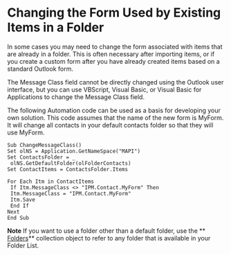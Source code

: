 
# Changing the Form Used by Existing Items in a Folder

In some cases you may need to change the form associated with items that are already in a folder. This is often necessary after importing items, or if you create a custom form after you have already created items based on a standard Outlook form.

The Message Class field cannot be directly changed using the Outlook user interface, but you can use VBScript, Visual Basic, or Visual Basic for Applications to change the Message Class field.

The following Automation code can be used as a basis for developing your own solution. This code assumes that the name of the new form is MyForm. It will change all contacts in your default contacts folder so that they will use MyForm.




```
Sub ChangeMessageClass() 
Set olNS = Application.GetNameSpace("MAPI") 
Set ContactsFolder = _ 
 olNS.GetDefaultFolder(olFolderContacts) 
Set ContactItems = ContactsFolder.Items 
 
For Each Itm in ContactItems 
 If Itm.MessageClass <> "IPM.Contact.MyForm" Then 
 Itm.MessageClass = "IPM.Contact.MyForm" 
 Itm.Save 
 End If 
Next 
End Sub
```


 **Note**  If you want to use a folder other than a default folder, use the  ** [Folders](0c814c3c-74fc-414c-982d-a0097fcb35c2.md)** collection object to refer to any folder that is available in your Folder List.

